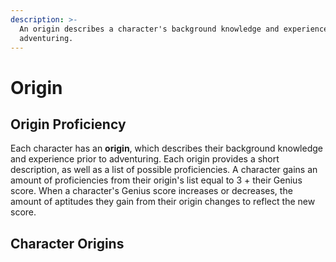 ```yaml
---
description: >-
  An origin describes a character's background knowledge and experience prior to
  adventuring.
---
```


# Origin

## Origin Proficiency

Each character has an **origin**, which describes their background knowledge and experience prior to adventuring. Each origin provides a short description, as well as a list of possible proficiencies. A character gains an amount of proficiencies from their origin's list equal to 3 + their Genius score. When a character's Genius score increases or decreases, the amount of aptitudes they gain from their origin changes to reflect the new score.

## Character Origins







